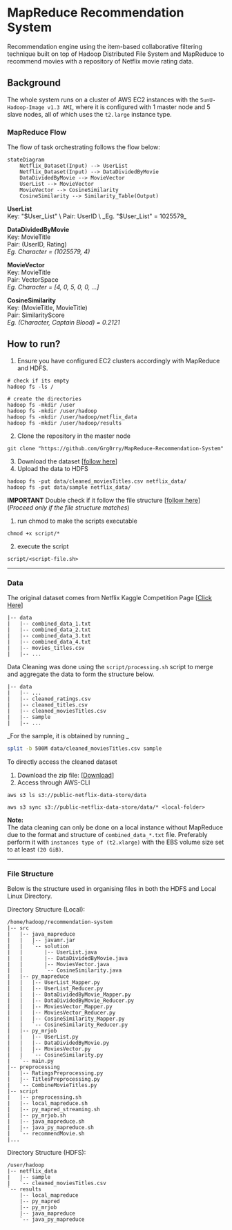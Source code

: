 # MapReduce Recommendation System
Recommendation engine using the item-based collaborative filtering technique built on top of Hadoop Distributed File System and MapReduce to recommend movies with a repository of Netflix movie rating data.

## Background
The whole system runs on a cluster of AWS EC2 instances with the `SunU-Hadoop-Image v1.3 AMI`, where it is configured with 1 master node and 5 slave nodes, all of which uses the `t2.large` instance type.

### MapReduce Flow
The flow of task orchestrating follows the flow below:
```mermaid
stateDiagram
    Netflix_Dataset(Input) --> UserList
    Netflix_Dataset(Input) --> DataDividedByMovie
    DataDividedByMovie --> MovieVector
    UserList --> MovieVector
    MovieVector --> CosineSimilarity
    CosineSimilarity --> Similarity_Table(Output)
```

**UserList** \
Key: "$User_List" \
Pair: UserID \
_Eg. "$User_List" = 1025579_

**DataDividedByMovie** \
Key: MovieTitle \
Pair: (UserID, Rating) \
_Eg. Character = (1025579, 4)_

**MovieVector** \
Key: MovieTitle \
Pair: VectorSpace \
_Eg. Character = [4, 0, 5, 0, 0, ...]_

**CosineSimilarity** \
Key: (MovieTitle, MovieTitle) \
Pair: SimilarityScore \
_Eg. (Character, Captain Blood) = 0.2121_

## How to run?
1. Ensure you have configured EC2 clusters accordingly with MapReduce and HDFS.
```
# check if its empty
hadoop fs -ls /

# create the directories
hadoop fs -mkdir /user
hadoop fs -mkdir /user/hadoop
hadoop fs -mkdir /user/hadoop/netflix_data
hadoop fs -mkdir /user/hadoop/results
```
2. Clone the repository in the master node
```
git clone "https://github.com/Grg0rry/MapReduce-Recommendation-System"
```
3. Download the dataset [[follow here](#data)]
4. Upload the data to HDFS
```
hadoop fs -put data/cleaned_moviesTitles.csv netflix_data/
hadoop fs -put data/sample netflix_data/
```
**IMPORTANT** Double check if it follow the file structure [[follow here](#file-structure)] \
(_Proceed only if the file structure matches_)

1. run chmod to make the scripts executable
```
chmod +x script/*
```
2. execute the script
```
script/<script-file.sh>
```

---
### Data 
The original dataset comes from Netflix Kaggle Competition Page [[Click Here](https://www.kaggle.com/datasets/netflix-inc/netflix-prize-data)]
```
|-- data
|   |-- combined_data_1.txt
|   |-- combined_data_2.txt
|   |-- combined_data_3.txt
|   |-- combined_data_4.txt
|   |-- movies_titles.csv
|   |-- ...
```

Data Cleaning was done using the `script/processing.sh` script to merge and aggregate the data to form the structure below.
```
|-- data
|   |-- ...
|   |-- cleaned_ratings.csv
|   |-- cleaned_titles.csv
|   |-- cleaned_moviesTitles.csv
|   |-- sample
|   |-- ...
```
_For the sample, it is obtained by running _
```bash
split -b 500M data/cleaned_moviesTitles.csv sample
```

To directly access the cleaned dataset
1. Download the zip file:
[[Download](https://public-netflix-data-store.s3.amazonaws.com/datafiles.zip)]
2. Access through AWS-CLI
```
aws s3 ls s3://public-netflix-data-store/data

aws s3 sync s3://public-netflix-data-store/data/* <local-folder>
```

**Note:** \
The data cleaning can only be done on a local instance without MapReduce due to the format and structure of `combined_data_*.txt` file. 
Preferably perform it with `instances type of (t2.xlarge)` with the EBS volume size set to at least `(20 GiB)`.

---
### File Structure
Below is the structure used in organising files in both the HDFS and Local Linux Directory.

Directory Structure (Local):
```
/home/hadoop/recommendation-system
|-- src
|   |-- java_mapreduce
|   |   |-- javamr.jar
|   |   `-- solution
|   |       |-- UserList.java
|   |       |-- DataDividedByMovie.java
|   |       |-- MoviesVector.java
|   |       `-- CosineSimilarity.java
|   |-- py_mapreduce
|   |   |-- UserList_Mapper.py
|   |   |-- UserList_Reducer.py
|   |   |-- DataDividedByMovie_Mapper.py
|   |   |-- DataDividedByMovie_Reducer.py
|   |   |-- MoviesVector_Mapper.py
|   |   |-- MoviesVector_Reducer.py
|   |   |-- CosineSimilarity_Mapper.py
|   |   `-- CosineSimilarity_Reducer.py
|   |-- py_mrjob
|   |   |-- UserList.py
|   |   |-- DataDividedByMovie.py
|   |   |-- MoviesVector.py
|   |   `-- CosineSimilarity.py
|   `-- main.py
|-- preprocessing
|   |-- RatingsPreprocessing.py
|   |-- TitlesPreprocessing.py
|   `-- CombineMovieTitles.py
|-- script
|   |-- preprocessing.sh
|   |-- local_mapreduce.sh
|   |-- py_mapred_streaming.sh
|   |-- py_mrjob.sh
|   |-- java_mapreduce.sh
|   |-- java_py_mapreduce.sh
|   `-- recommendMovie.sh
|...
```

Directory Structure (HDFS):
```
/user/hadoop
|-- netflix_data
|   |-- sample
|   `-- cleaned_moviesTitles.csv
`-- results
    |-- local_mapreduce
    |-- py_mapred
    |-- py_mrjob
    |-- java_mapreduce
    `-- java_py_mapreduce
```

